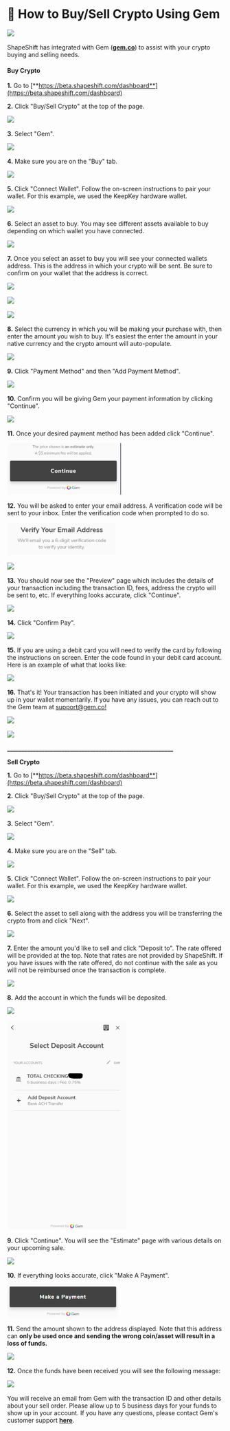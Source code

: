 # 💎 How to Buy/Sell Crypto Using Gem

![](<../../../.gitbook/assets/image (168).png>)

ShapeShift has integrated with Gem ([**gem.co**](https://gem.co/)) to assist with your crypto buying and selling needs.

#### **Buy Crypto**

**1.** Go to [**https://beta.shapeshift.com/dashboard**](https://beta.shapeshift.com/dashboard)

**2.** Click "Buy/Sell Crypto" at the top of the page.

![](<../../../.gitbook/assets/image (127).png>)

**3.** Select "Gem".

![](<../../../.gitbook/assets/image (88).png>)

**4.** Make sure you are on the "Buy" tab.

![](<../../../.gitbook/assets/image (117).png>)

**5.** Click "Connect Wallet". Follow the on-screen instructions to pair your wallet. For this example, we used the KeepKey hardware wallet.

![](<../../../.gitbook/assets/image (148).png>)

**6.** Select an asset to buy. You may see different assets available to buy depending on which wallet you have connected.

![](<../../../.gitbook/assets/image (227).png>)

**7.** Once you select an asset to buy you will see your connected wallets address. This is the address in which your crypto will be sent. Be sure to confirm on your wallet that the address is correct.

![](<../../../.gitbook/assets/image (102).png>)

![](<../../../.gitbook/assets/image (70).png>)

![](<../../../.gitbook/assets/image (110).png>)

**8.** Select the currency in which you will be making your purchase with, then enter the amount you wish to buy. It's easiest the enter the amount in your native currency and the crypto amount will auto-populate.

![](<../../../.gitbook/assets/image (85).png>)

**9.** Click "Payment Method" and then "Add Payment Method".

![](<../../../.gitbook/assets/image (158).png>)

**10.** Confirm you will be giving Gem your payment information by clicking "Continue".

![](<../../../.gitbook/assets/image (197).png>)

**11.** Once your desired payment method has been added click "Continue".

![](../../../.gitbook/assets/image.png)

**12.** You will be asked to enter your email address. A verification code will be sent to your inbox. Enter the verification code when prompted to do so.

![](<../../../.gitbook/assets/image (31).png>)

![](<../../../.gitbook/assets/image (186).png>)

**13.** You should now see the "Preview" page which includes the details of your transaction including the transaction ID, fees, address the crypto will be sent to, etc. If everything looks accurate, click "Continue".

![](<../../../.gitbook/assets/image (75).png>)

**14.** Click "Confirm Pay".

![](<../../../.gitbook/assets/image (244).png>)

**15.** If you are using a debit card you will need to verify the card by following the instructions on screen. Enter the code found in your debit card account. Here is an example of what that looks like:

![](<../../../.gitbook/assets/image (94).png>)

**16.** That's it! Your transaction has been initiated and your crypto will show up in your wallet momentarily. If you have any issues, you can reach out to the Gem team at [support@gem.co!](mailto:support@gem.co)

![](<../../../.gitbook/assets/image (98).png>)

![](<../../../.gitbook/assets/image (87).png>)

**\_\_\_\_\_\_\_\_\_\_\_\_\_\_\_\_\_\_\_\_\_\_\_\_\_\_\_\_\_\_\_\_\_\_\_\_\_\_\_\_\_\_\_\_\_\_\_\_\_\_\_\_\_\_\_\_\_\_**

**Sell Crypto**

**1.** Go to [**https://beta.shapeshift.com/dashboard**](https://beta.shapeshift.com/dashboard)

**2.** Click "Buy/Sell Crypto" at the top of the page.

![](<../../../.gitbook/assets/image (173).png>)

**3.** Select "Gem".

![](<../../../.gitbook/assets/image (122).png>)

**4.** Make sure you are on the "Sell" tab.

![](<../../../.gitbook/assets/image (224).png>)

**5.** Click "Connect Wallet". Follow the on-screen instructions to pair your wallet. For this example, we used the KeepKey hardware wallet.

![](<../../../.gitbook/assets/image (194).png>)

**6.** Select the asset to sell along with the address you will be transferring the crypto from and click "Next".

![](<../../../.gitbook/assets/image (221).png>)

**7.** Enter the amount you'd like to sell and click "Deposit to". The rate offered will be provided at the top. Note that rates are not provided by ShapeShift. If you have issues with the rate offered, do not continue with the sale as you will not be reimbursed once the transaction is complete.

![](<../../../.gitbook/assets/image (64).png>)

**8.** Add the account in which the funds will be deposited.

![](<../../../.gitbook/assets/image (143).png>)

![](<../../../.gitbook/assets/image (4).png>)

**9.** Click "Continue". You will see the "Estimate" page with various details on your upcoming sale.

![](<../../../.gitbook/assets/image (144).png>)

**10.** If everything looks accurate, click "Make A Payment".

![](<../../../.gitbook/assets/image (46).png>)

**11.** Send the amount shown to the address displayed. Note that this address can **only be used once and sending the wrong coin/asset will result in a loss of funds.**

![](<../../../.gitbook/assets/image (62).png>)

**12.** Once the funds have been received you will see the following message:

![](<../../../.gitbook/assets/image (135).png>)

You will receive an email from Gem with the transaction ID and other details about your sell order. Please allow up to 5 business days for your funds to show up in your account. If you have any questions, please contact Gem's customer support [**here**](https://gem.co/).
